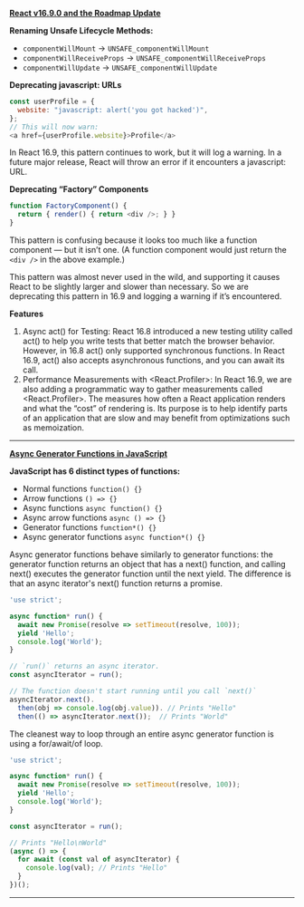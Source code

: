 **[React v16.9.0 and the Roadmap Update](https://reactjs.org/blog/2019/08/08/react-v16.9.0.html)**

**Renaming Unsafe Lifecycle Methods:**
- `componentWillMount` → `UNSAFE_componentWillMount`
- `componentWillReceiveProps` → `UNSAFE_componentWillReceiveProps`
- `componentWillUpdate` → `UNSAFE_componentWillUpdate`

**Deprecating javascript: URLs**
```javascript
const userProfile = {
  website: "javascript: alert('you got hacked')",
};
// This will now warn:
<a href={userProfile.website}>Profile</a>
```
In React 16.9, this pattern continues to work, but it will log a warning.
In a future major release, React will throw an error if it encounters a javascript: URL.

**Deprecating “Factory” Components**
```javascript
function FactoryComponent() {
  return { render() { return <div />; } }
}
```
This pattern is confusing because it looks too much like a function component — but it isn’t one. (A function component would just return the `<div />` in the above example.)

This pattern was almost never used in the wild, and supporting it causes React to be slightly larger and slower than necessary. So we are deprecating this pattern in 16.9 and logging a warning if it’s encountered.

**Features**

1. Async act() for Testing: React 16.8 introduced a new testing utility called act() to help you write tests that better match the browser behavior. However, in 16.8 act() only supported synchronous functions. In React 16.9, act() also accepts asynchronous functions, and you can await its call.
2. Performance Measurements with <React.Profiler>: In React 16.9, we are also adding a programmatic way to gather measurements called <React.Profiler>. The <Profiler> measures how often a React application renders and what the “cost” of rendering is. Its purpose is to help identify parts of an application that are slow and may benefit from optimizations such as memoization.

---

**[Async Generator Functions in JavaScript](http://thecodebarbarian.com/async-generator-functions-in-javascript.html)**

**JavaScript has 6 distinct types of functions:**
- Normal functions `function() {}`
- Arrow functions `() => {}`
- Async functions `async function() {}`
- Async arrow functions `async () => {}`
- Generator functions `function*() {}`
- Async generator functions `async function*() {}`

Async generator functions behave similarly to generator functions: the generator function returns an object that has a next() function, and calling next() executes the generator function until the next yield. The difference is that an async iterator's next() function returns a promise.

```javascript
'use strict';

async function* run() {
  await new Promise(resolve => setTimeout(resolve, 100));
  yield 'Hello';
  console.log('World');
}

// `run()` returns an async iterator.
const asyncIterator = run();

// The function doesn't start running until you call `next()`
asyncIterator.next().
  then(obj => console.log(obj.value)). // Prints "Hello"
  then(() => asyncIterator.next());  // Prints "World"
```

The cleanest way to loop through an entire async generator function is using a for/await/of loop.

```javascript
'use strict';

async function* run() {
  await new Promise(resolve => setTimeout(resolve, 100));
  yield 'Hello';
  console.log('World');
}

const asyncIterator = run();

// Prints "Hello\nWorld"
(async () => {
  for await (const val of asyncIterator) {
    console.log(val); // Prints "Hello"
  }
})();
```

---

